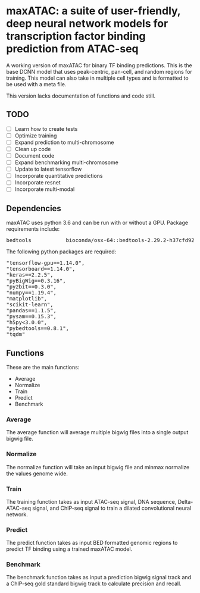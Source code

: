 # maxATAC: a suite of user-friendly, deep neural network models for transcription factor binding prediction from ATAC-seq 

A working version of maxATAC for binary TF binding predictions. This is the base DCNN model that uses peak-centric, pan-cell, and random regions for training. This model can also take in multiple cell types and is formatted to be used with a meta file. 

This version lacks documentation of functions and code still.

## TODO

- [ ] Learn how to create tests 
- [ ] Optimize training
- [ ] Expand prediction to multi-chromosome
- [ ] Clean up code
- [ ] Document code
- [ ] Expand benchmarking multi-chromosome
- [ ] Update to latest tensorflow
- [ ] Incorporate quantitative predictions
- [ ] Incorporate resnet
- [ ] Incorporate multi-modal

## Dependencies

maxATAC uses python 3.6 and can be run with or without a GPU. Package requirements include:

<pre>
bedtools           bioconda/osx-64::bedtools-2.29.2-h37cfd92_0
</pre>

The following python packages are required:
<pre>
"tensorflow-gpu==1.14.0",
"tensorboard==1.14.0",
"keras==2.2.5",
"pyBigWig==0.3.16",
"py2bit==0.3.0",
"numpy==1.19.4",
"matplotlib",
"scikit-learn",
"pandas==1.1.5",
"pysam==0.15.3",
"h5py<3.0.0",
"pybedtools==0.8.1",
"tqdm"
</pre>

## Functions

These are the main functions:

* Average
* Normalize
* Train
* Predict
* Benchmark

### Average

The average function will average multiple bigwig files into a single output bigwig file. 

### Normalize

The normalize function will take an input bigwig file and minmax normalize the values genome wide.

### Train

The training function takes as input ATAC-seq signal, DNA sequence, Delta-ATAC-seq signal, and ChIP-seq signal to train a dilated convolutional neural network. 

### Predict

The predict function takes as input BED formatted genomic regions to predict TF binding using a trained maxATAC model.

### Benchmark

The benchmark function takes as input a prediction bigwig signal track and a ChIP-seq gold standard bigwig track to calculate precision and recall.